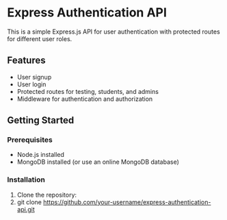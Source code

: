 # Express Authentication API

This is a simple Express.js API for user authentication with protected routes for different user roles.

## Features

- User signup
- User login
- Protected routes for testing, students, and admins
- Middleware for authentication and authorization

## Getting Started

### Prerequisites

- Node.js installed
- MongoDB installed (or use an online MongoDB database)

### Installation

1. Clone the repository:
2. 
   git clone https://github.com/your-username/express-authentication-api.git



